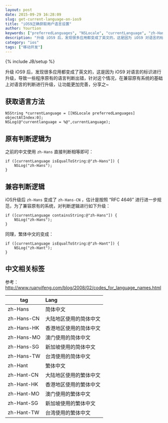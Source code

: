 ```yaml
---
layout: post
date: 2015-09-29 16:28:09
slug: get-current-language-on-ios9
title: "iOS9正确获取用户语言设置"
author: Yourtion
keywords: ["preferredLanguages", "NSLocale", "currentLanguage", "zh-Hans", "zh-Hans-CN"]
description: "升级 iOS9 后，发现很多应用都变成了英文的，这是因为 iOS9 对语言的标识进行升级，zh-Hans 变成了 zh-Hans-CN，导致一些程序原有的语言判断出错，针对这个情况，在兼容原有系统的基础上对语言的判断进行升级，让功能更加完善"
category: "ios"
tags: ["移动开发"]
---
```

{% include JB/setup %}

升级 iOS9 后，发现很多应用都变成了英文的，这是因为 iOS9 对语言的标识进行升级，导致一些程序原有的语言判断出错，针对这个情况，在兼容原有系统的基础上对语言的判断进行升级，让功能更加完善，分享之~

## 获取语言方法

```obj-c
NSString *currentLanguage = [[NSLocale preferredLanguages] objectAtIndex:0];
NSLog(@"currentlanguage = %@",currentLanguage);
```

## 原有判断逻辑为

之前的中文使用 `zh-Hans` 直接判断相等即可：

```obj-c
if ([currentLanguage isEqualToString:@"zh-Hans"]) {
	NSLog("zh-Hans");
}
```

## 兼容判断逻辑

iOS升级后 `zh-Hans` 变成了 `zh-Hans-CN` ，估计是按照 “RFC 4646” 进行进一步规范，为了兼容原有的系统，对判断逻辑进行如下升级：

```obj-c
if ([currentLanguage containsString:@"zh-Hans"]) {
	NSLog("zh-Hans");
}
```

同理，繁体中文的变成：

```obj-c
if ([currentLanguage isEqualToString:@"zh-Hant"]) {
	NSLog("zh-Hant");
}
```

## 中文相关标签 

参考： http://www.ruanyifeng.com/blog/2008/02/codes_for_language_names.html


| tag       |      Lang          |
|-----------|:------------------|
|zh-Hans    | 简体中文            |
|zh-Hans-CN | 大陆地区使用的简体中文|
|zh-Hans-HK | 香港地区使用的简体中文|
|zh-Hans-MO | 澳门使用的简体中文   |
|zh-Hans-SG | 新加坡使用的简体中文  |
|zh-Hans-TW | 台湾使用的简体中文   |
|zh-Hant    | 繁体中文            |
|zh-Hant-CN | 大陆地区使用的繁体中文|
|zh-Hant-HK | 香港地区使用的繁体中文|
|zh-Hant-MO | 澳门使用的繁体中文   |
|zh-Hant-SG | 新加坡使用的繁体中文  |
|zh-Hant-TW | 台湾使用的繁体中文 |


